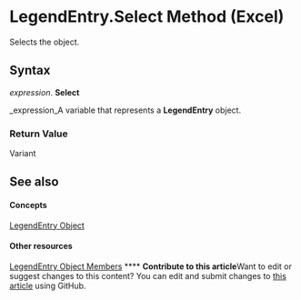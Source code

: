 
# LegendEntry.Select Method (Excel)

Selects the object.


## Syntax

 _expression_. **Select**

 _expression_A variable that represents a  **LegendEntry** object.


### Return Value

Variant


## See also


#### Concepts


 [LegendEntry Object](ebe8c35c-87b4-11e6-0675-b8bcc8c668a5.md)
#### Other resources


 [LegendEntry Object Members](185ac816-1220-d454-2f13-d36055dfa8a7.md)
****   **Contribute to this article**Want to edit or suggest changes to this content? You can edit and submit changes to  [this article](https://github.com/jhershey00/VBA_Excel_Test/OpenXMLCon/articles/1d4d2259-3150-ed51-a12b-9a2ca95109c9.md) using GitHub.

